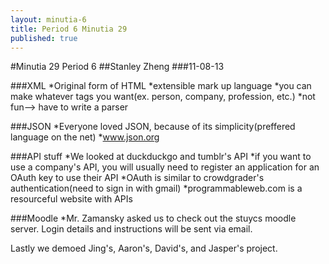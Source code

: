 ```yaml
---
layout: minutia-6
title: Period 6 Minutia 29
published: true
---
```


#Minutia 29 Period 6
##Stanley Zheng
###11-08-13

###XML
  *Original form of HTML
  *extensible mark up language
  *you can make whatever tags you want(ex. person, company, profession, etc.)
  *not fun--> have to write a parser

###JSON
*Everyone loved JSON, because of its simplicity(preffered language on the net)
*www.json.org

###API stuff
*We looked at duckduckgo and tumblr's API
*if you want to use a company's API, you will usually need to register an application for an OAuth key to use their API
*OAuth is similar to crowdgrader's authentication(need to sign in with gmail)
*programmableweb.com is a resourceful website with APIs

###Moodle
*Mr. Zamansky asked us to check out the stuycs moodle server. Login details and instructions will be sent via email.

Lastly we demoed Jing's, Aaron's, David's, and Jasper's project.